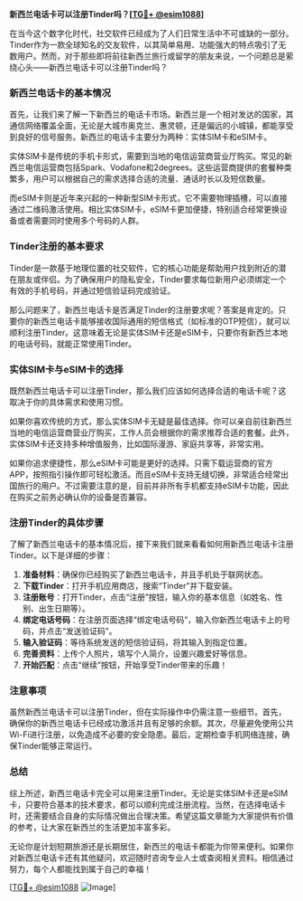 **新西兰电话卡可以注册Tinder吗？[[TG💪+ @esim1088](https://t.me/s/esim1088)]**

在当今这个数字化时代，社交软件已经成为了人们日常生活中不可或缺的一部分。Tinder作为一款全球知名的交友软件，以其简单易用、功能强大的特点吸引了无数用户。然而，对于那些即将前往新西兰旅行或留学的朋友来说，一个问题总是萦绕心头——新西兰电话卡可以注册Tinder吗？

### 新西兰电话卡的基本情况

首先，让我们来了解一下新西兰的电话卡市场。新西兰是一个相对发达的国家，其通信网络覆盖全面，无论是大城市奥克兰、惠灵顿，还是偏远的小城镇，都能享受到良好的信号服务。新西兰的电话卡主要分为两种：实体SIM卡和eSIM卡。

实体SIM卡是传统的手机卡形式，需要到当地的电信运营商营业厅购买。常见的新西兰电信运营商包括Spark、Vodafone和2degrees。这些运营商提供的套餐种类繁多，用户可以根据自己的需求选择合适的流量、通话时长以及短信数量。

而eSIM卡则是近年来兴起的一种新型SIM卡形式，它不需要物理插槽，可以直接通过二维码激活使用。相比实体SIM卡，eSIM卡更加便捷，特别适合经常更换设备或者需要同时使用多个号码的人群。

### Tinder注册的基本要求

Tinder是一款基于地理位置的社交软件，它的核心功能是帮助用户找到附近的潜在朋友或伴侣。为了确保用户的隐私安全，Tinder要求每位新用户必须绑定一个有效的手机号码，并通过短信验证码完成验证。

那么问题来了，新西兰电话卡是否满足Tinder的注册要求呢？答案是肯定的。只要你的新西兰电话卡能够接收国际通用的短信格式（如标准的OTP短信），就可以顺利注册Tinder。这意味着无论是实体SIM卡还是eSIM卡，只要你有新西兰本地的电话号码，就能正常使用Tinder。

### 实体SIM卡与eSIM卡的选择

既然新西兰电话卡可以注册Tinder，那么我们应该如何选择合适的电话卡呢？这取决于你的具体需求和使用习惯。

如果你喜欢传统的方式，那么实体SIM卡无疑是最佳选择。你可以亲自前往新西兰当地的电信运营商营业厅购买，工作人员会根据你的需求推荐合适的套餐。此外，实体SIM卡还支持多种增值服务，比如国际漫游、家庭共享等，非常实用。

如果你追求便捷性，那么eSIM卡可能是更好的选择。只需下载运营商的官方APP，按照指引操作即可轻松激活。而且eSIM卡支持无缝切换，非常适合经常出国旅行的用户。不过需要注意的是，目前并非所有手机都支持eSIM卡功能，因此在购买之前务必确认你的设备是否兼容。

### 注册Tinder的具体步骤

了解了新西兰电话卡的基本情况后，接下来我们就来看看如何用新西兰电话卡注册Tinder。以下是详细的步骤：

1. **准备材料**：确保你已经购买了新西兰电话卡，并且手机处于联网状态。
2. **下载Tinder**：打开手机应用商店，搜索“Tinder”并下载安装。
3. **注册账号**：打开Tinder，点击“注册”按钮，输入你的基本信息（如姓名、性别、出生日期等）。
4. **绑定电话号码**：在注册页面选择“绑定电话号码”，输入你新西兰电话卡上的号码，并点击“发送验证码”。
5. **输入验证码**：等待系统发送的短信验证码，将其输入到指定位置。
6. **完善资料**：上传个人照片，填写个人简介，设置兴趣爱好等信息。
7. **开始匹配**：点击“继续”按钮，开始享受Tinder带来的乐趣！

### 注意事项

虽然新西兰电话卡可以注册Tinder，但在实际操作中仍需注意一些细节。首先，确保你的新西兰电话卡已经成功激活并且有足够的余额。其次，尽量避免使用公共Wi-Fi进行注册，以免造成不必要的安全隐患。最后，定期检查手机网络连接，确保Tinder能够正常运行。

### 总结

综上所述，新西兰电话卡完全可以用来注册Tinder。无论是实体SIM卡还是eSIM卡，只要符合基本的技术要求，都可以顺利完成注册流程。当然，在选择电话卡时，还需要结合自身的实际情况做出合理决策。希望这篇文章能为大家提供有价值的参考，让大家在新西兰的生活更加丰富多彩。

无论你是计划短期旅游还是长期居住，新西兰的电话卡都能为你带来便利。如果你对新西兰电话卡还有其他疑问，欢迎随时咨询专业人士或查阅相关资料。相信通过努力，每个人都能找到属于自己的幸福！

[[TG💪+ @esim1088](https://t.me/s/esim1088) ![Image](https://i.postimg.cc/4NQfJmqS/Snipaste-2025-05-13-00-14-12.png)]